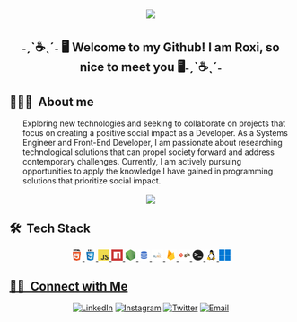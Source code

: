 <h1>
 <p align="center">
  <img src="https://github.com/roxifochoag/roxifochoag/assets/46870050/f31249dd-fd51-48f7-bc6f-338d23e13f50">
  <h2 align="center"> ˗ˏˋ☕ˎˊ˗ 🖥️ Welcome to my Github! I am Roxi, so nice to meet you  🖥️˗ˏˋ☕ˎˊ˗ </h2>
</p>
</h1>
<h2> 👩🏻‍💻 &nbsp;About me </h2>
<ul> <p>Exploring new technologies and seeking to collaborate on projects that focus on creating a positive social impact as a Developer. As a Systems Engineer and Front-End Developer, I am passionate about researching technological solutions that can propel society forward and address contemporary challenges. Currently, I am actively pursuing opportunities to apply the knowledge I have gained in programming solutions that prioritize social impact.</p></ul>
 <p align="center"><img align="center" width="30%" src="https://github.com/roxifochoag/roxifochoag/assets/46870050/08423e8c-3b9e-4b34-8990-2ca0d4e99b41"> </p>

<h2> 🛠 &nbsp;Tech Stack</h2>
<a href="https://github.com/roxifochoag">
<a href="https://github-readme-stats.vercel.app/api/top-langs/?username=roxifochoag&hide_progress=true></a>
<br />
<p align="center">
 <p align="center">
<code><img height="20" src="https://raw.githubusercontent.com/github/explore/80688e429a7d4ef2fca1e82350fe8e3517d3494d/topics/html/html.png"></code>
<code><img height="20" src="https://raw.githubusercontent.com/github/explore/80688e429a7d4ef2fca1e82350fe8e3517d3494d/topics/css/css.png"></code>
<code><img height="20" src="https://raw.githubusercontent.com/github/explore/80688e429a7d4ef2fca1e82350fe8e3517d3494d/topics/javascript/javascript.png"></code>
<code><img height="20" src="https://raw.githubusercontent.com/github/explore/80688e429a7d4ef2fca1e82350fe8e3517d3494d/topics/npm/npm.png"></code>
<code><img height="20" src="https://raw.githubusercontent.com/github/explore/80688e429a7d4ef2fca1e82350fe8e3517d3494d/topics/nodejs/nodejs.png"></code>
<code><img height="20" src="https://raw.githubusercontent.com/github/explore/80688e429a7d4ef2fca1e82350fe8e3517d3494d/topics/sql/sql.png"></code>
<code><img height="20" src="https://raw.githubusercontent.com/github/explore/80688e429a7d4ef2fca1e82350fe8e3517d3494d/topics/mysql/mysql.png"></code>
<code><img height="20" src="https://raw.githubusercontent.com/github/explore/80688e429a7d4ef2fca1e82350fe8e3517d3494d/topics/firebase/firebase.png"></code>
<code><img height="20" src="https://raw.githubusercontent.com/github/explore/80688e429a7d4ef2fca1e82350fe8e3517d3494d/topics/git/git.png"></code>
<code><img height="20" src="https://raw.githubusercontent.com/github/explore/80688e429a7d4ef2fca1e82350fe8e3517d3494d/topics/terminal/terminal.png"></code>
<code><img height="20" src="https://raw.githubusercontent.com/github/explore/80688e429a7d4ef2fca1e82350fe8e3517d3494d/topics/linux/linux.png"></code>
<code><img height="20" src="https://raw.githubusercontent.com/github/explore/80688e429a7d4ef2fca1e82350fe8e3517d3494d/topics/windows/windows.png"></code> 
</p></p>
<h2> 🤝🏻 &nbsp;Connect with Me </h2>
<p align="center">
<a href="https://www.linkedin.com/in/roxifochoag/"><img alt="LinkedIn" src="https://img.shields.io/badge/LinkedIn-roxifochoag-blue?style=flat-square&logo=linkedin"></a>
<a href="https://www.instagram.com/roxifochoag/"><img alt="Instagram" src="https://img.shields.io/badge/Instagram-roxifochoag-blue?style=flat-square&logo=instagram"></a>
<a href="https://www.twitter.com/roxifochoag/"><img alt="Twitter" src="https://img.shields.io/badge/twitter-roxifochoag-blue?style=flat-square&logo=twitter"></a>
<a href="mailto:rfog1990@gmail.com"><img alt="Email" src="https://img.shields.io/badge/Email-rfog1990@gmail.com-blue?style=flat-square&logo=gmail"></a>
</p>
